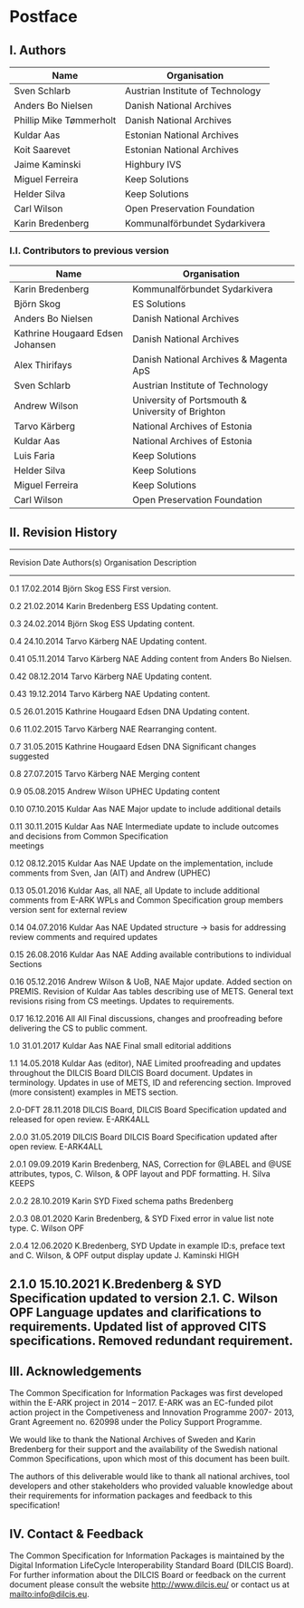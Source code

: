 # Postface


## I. Authors

| Name                      | Organisation                      |
| ------------------------- | --------------------------------- |
| Sven Schlarb              | Austrian Institute of Technology  |
| Anders Bo Nielsen         | Danish National Archives          |
| Phillip Mike Tømmerholt   | Danish National Archives          |
| Kuldar Aas                | Estonian National Archives        |
| Koit Saarevet             | Estonian National Archives        |
| Jaime Kaminski            | Highbury IVS                      |
| Miguel Ferreira           | Keep Solutions                    |
| Helder Silva              | Keep Solutions                    |
| Carl Wilson               | Open Preservation Foundation      |
| Karin Bredenberg          | Kommunalförbundet Sydarkivera     |

### I.I. Contributors to previous version

| Name                      | Organisation                      |
| ------------------------- | --------------------------------- |
| Karin Bredenberg                 | Kommunalförbundet Sydarkivera                     |
| Björn Skog                       | ES Solutions                                      |
| Anders Bo Nielsen                | Danish National Archives                          |
| Kathrine Hougaard Edsen Johansen | Danish National Archives                          |
| Alex Thirifays                   | Danish National Archives & Magenta ApS            |
| Sven Schlarb                     | Austrian Institute of Technology                  |
| Andrew Wilson                    | University of Portsmouth & University of Brighton |
| Tarvo Kärberg                    | National Archives of Estonia                      |
| Kuldar Aas                       | National Archives of Estonia                      |
| Luis Faria                       | Keep Solutions                                    |
| Helder Silva                     | Keep Solutions                                    |
| Miguel Ferreira                  | Keep Solutions                                    |
| Carl Wilson                      | Open Preservation Foundation                      |

## II. Revision History

---------------------------------------------------------------------------------------------------------------
 Revision Date        Authors(s)               Organisation Description
 -------- ---------- ------------------------- ------------ ---------------------------------------------------
  0.1     17.02.2014  Björn Skog               ESS          First version.                             

  0.2     21.02.2014  Karin Bredenberg         ESS          Updating content.                          

  0.3     24.02.2014  Björn Skog               ESS          Updating content.                          

  0.4     24.10.2014  Tarvo Kärberg            NAE          Updating content.                          

  0.41    05.11.2014  Tarvo Kärberg            NAE          Adding content from Anders Bo Nielsen.     

  0.42    08.12.2014  Tarvo Kärberg            NAE          Updating content.                          

  0.43    19.12.2014  Tarvo Kärberg            NAE          Updating content.                          

  0.5     26.01.2015  Kathrine Hougaard Edsen  DNA          Updating content.                          

  0.6     11.02.2015  Tarvo Kärberg            NAE          Rearranging content.                       

  0.7     31.05.2015  Kathrine Hougaard Edsen  DNA          Significant changes suggested              

  0.8     27.07.2015  Tarvo Kärberg            NAE          Merging content                            

  0.9     05.08.2015  Andrew Wilson            UPHEC        Updating content                           

  0.10    07.10.2015  Kuldar Aas               NAE          Major update to include additional details

  0.11    30.11.2015  Kuldar Aas               NAE          Intermediate update to include outcomes    
                                                            and decisions from Common Specification    
                                                            meetings                                   

  0.12    08.12.2015  Kuldar Aas               NAE          Update on the implementation, include
                                                            comments from Sven, Jan (AIT) and
                                                            Andrew (UPHEC)

  0.13    05.01.2016  Kuldar Aas, all          NAE, all     Update to include additional comments from
                                                            E-ARK WPLs and Common Specification group
                                                            members version sent for external review

  0.14    04.07.2016  Kuldar Aas               NAE          Updated structure -> basis for addressing
                                                            review comments and required updates

  0.15    26.08.2016  Kuldar Aas               NAE          Adding available contributions to individual Sections

  0.16    05.12.2016  Andrew Wilson  &         UoB, NAE     Major update. Added section on PREMIS. Revision of
                      Kuldar Aas                            tables describing use of METS. General text revisions
                                                            rising from CS meetings. Updates to requirements.

  0.17    16.12.2016  All                      All          Final discussions, changes and proofreading before
                                                            delivering the CS to public comment.

  1.0     31.01.2017  Kuldar Aas               NAE          Final small editorial additions

  1.1     14.05.2018  Kuldar Aas (editor),     NAE          Limited proofreading and updates throughout the
                      DILCIS Board           DILCIS Board   document. Updates in terminology. Updates in use of
                                                            METS, ID and referencing section. Improved
                                                            (more consistent) examples in METS section.

  2.0-DFT 28.11.2018  DILCIS Board,            DILCIS Board Specification updated and released for open review.
                      E-ARK4ALL

  2.0.0   31.05.2019  DILCIS Board             DILCIS Board Specification updated after open review.
                      E-ARK4ALL

  2.0.1   09.09.2019  Karin Bredenberg,        NAS,         Correction for @LABEL and @USE attributes, typos,
                      C. Wilson, &             OPF          layout and PDF formatting.
                      H. Silva                 KEEPS

  2.0.2   28.10.2019  Karin                    SYD          Fixed schema paths
                      Bredenberg

  2.0.3   08.01.2020  Karin Bredenberg, &      SYD          Fixed error in value list note type.
                      C. Wilson                OPF

  2.0.4   12.06.2020  K.Bredenberg,            SYD          Update in example ID:s, preface text and
                      C. Wilson, &             OPF          output display update
                      J. Kaminski              HIGH                    

  2.1.0   15.10.2021  K.Bredenberg &           SYD          Specification updated to version 2.1.
                      C. Wilson                OPF          Language updates and clarifications to requirements.
                                                            Updated list of approved CITS specifications.
                                                            Removed redundant requirement.
---------------------------------------------------------------------------------------------------------------

## III. Acknowledgements

The Common Specification for Information Packages was first developed within the E-ARK project in 2014 – 2017. E-ARK was an EC-funded pilot action project in the Competiveness and Innovation Programme 2007- 2013, Grant Agreement no. 620998 under the Policy Support Programme.

We would like to thank the National Archives of Sweden and Karin Bredenberg for their support and the availability of the Swedish national Common Specifications, upon which most of this document has been built.

The authors of this deliverable would like to thank all national archives, tool developers and other stakeholders who provided valuable knowledge about their requirements for information packages and feedback to this specification!

## IV. Contact & Feedback

The Common Specification for Information Packages is maintained by the Digital Information LifeCycle
Interoperability Standard Board (DILCIS Board). For further information about the DILCIS Board or feedback
on the current document please consult the website <http://www.dilcis.eu/> or contact us at
<mailto:info@dilcis.eu>.
